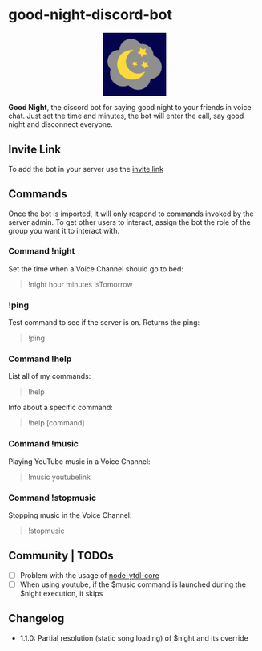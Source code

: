 # good-night-discord-bot

<div style="display: flex; align-items: center; justify-content: center;">
	<img src="./assets/icon.png" width="25%"/>
</div>

**Good Night**, the discord bot for saying good night to your friends in voice chat.
Just set the time and minutes, the bot will enter the call, say good night and disconnect everyone.

## Invite Link
To add the bot in your server use the [invite link](https://bit.ly/39xq4xd)

## Commands
Once the bot is imported, it will only respond to commands invoked by the server admin.
To get other users to interact, assign the bot the role of the group you want it to interact with.

### Command !night
Set the time when a Voice Channel should go to bed:
> !night hour minutes isTomorrow

### !ping
Test command to see if the server is on. Returns the ping:
> !ping

### Command !help
List all of my commands:
> !help

Info about a specific command:
> !help [command]

### Command !music
Playing YouTube music in a Voice Channel:
> !music youtubelink

### Command !stopmusic
Stopping music in the Voice Channel:
> !stopmusic

## Community | TODOs
- [ ] Problem with the usage of [node-ytdl-core](https://github.com/fent/node-ytdl-core/issues/635)
- [ ] When using youtube, if the $music command is launched during the $night execution, it skips

## Changelog
- 1.1.0: Partial resolution (static song loading) of $night and its override